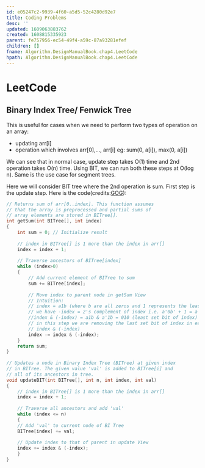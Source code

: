 ```yaml
---
id: e05247c2-9939-4f60-a5d5-52c4280d92e7
title: Coding Problems
desc: ''
updated: 1609063883762
created: 1608815335923
parent: fe757956-ec54-49f4-a59c-87a93281efef
children: []
fname: Algorithm.DesignManualBook.chap4.LeetCode
hpath: Algorithm.DesignManualBook.chap4.LeetCode
---
```

# LeetCode

## Binary Index Tree/ Fenwick Tree

This is useful for cases when we need to perform two types of operation on an array:

- updating arr[i]
- operation which involves arr[0],..., arr[i] eg: sum(0, a[i]), max(0, a[i])

We can see that in normal case, update step takes O(1) time and 2nd operation takes O(n) time. Using BIT, we can run both these steps at O(log n). Same is the use case for segment trees.

Here we will consider BIT tree where the 2nd operation is sum. First step is the update step. Here is the code(credits:[GOG](https://www.geeksforgeeks.org/binary-indexed-tree-or-fenwick-tree-2/)):

```cpp
// Returns sum of arr[0..index]. This function assumes 
// that the array is preprocessed and partial sums of 
// array elements are stored in BITree[]. 
int getSum(int BITree[], int index) 
{ 
    int sum = 0; // Initialize result 
  
    // index in BITree[] is 1 more than the index in arr[] 
    index = index + 1; 
  
    // Traverse ancestors of BITree[index] 
    while (index>0) 
    { 
        // Add current element of BITree to sum 
        sum += BITree[index]; 
  
        // Move index to parent node in getSum View
        // Intuition:
        // index = a1b (where b are all zeros and 1 represents the least set bit)
        // we have -index = 2's complement of index i.e. a'0b' + 1 = a'1b
        //index & (-index) = a1b & a'1b = 010 (least set bit of index)
        // in this step we are removing the last set bit of index in each iteration
        // index & (-index)
        index -= index & (-index); 
    } 
    return sum; 
} 
  
// Updates a node in Binary Index Tree (BITree) at given index 
// in BITree. The given value 'val' is added to BITree[i] and  
// all of its ancestors in tree. 
void updateBIT(int BITree[], int n, int index, int val) 
{ 
    // index in BITree[] is 1 more than the index in arr[] 
    index = index + 1; 
  
    // Traverse all ancestors and add 'val' 
    while (index <= n) 
    { 
    // Add 'val' to current node of BI Tree 
    BITree[index] += val; 
  
    // Update index to that of parent in update View 
    index += index & (-index); 
    } 
} 
```

